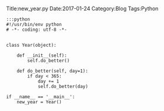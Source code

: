Title:new_year.py
Date:2017-01-24
Category:Blog
Tags:Python

	:::python
	#!/usr/bin/env python
	# -*- coding: utf-8 -*-


	class Year(object):
	
	    def __init__(self):
	        self.do_better()
	
	    def do_better(self, day=1):
	        if day < 365:
	            day += 1
	            self.do_better(day)
	
	if __name__ == '__main__':
	    new_year = Year()
